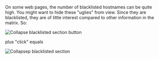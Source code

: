 On some web pages, the number of blacklisted hostnames can be quite high. You might want to hide these "uglies" from view. Since they are blacklisted, they are of little interest compared to other information in the matrix. So:

![Collapse blacklisted section button](https://raw.github.com/gorhill/httpswitchboard/master/doc/img/httpsb-collapse-blacklisted.png)

plus "click" equals

![Collapsep blacklisted section](https://raw.github.com/gorhill/httpswitchboard/master/doc/img/httpsb-collapsed-blacklisted.png)
